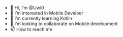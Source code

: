 - 👋 Hi, I’m @Uwi0
- 👀 I’m interested in Mobile Develoer
- 🌱 I’m currently learning Kotlin
- 💞️ I’m looking to collaborate on Mobile development
- 📫 How to reach me 

<!---
Uwi0/Uwi0 is a ✨ special ✨ repository because its `README.md` (this file) appears on your GitHub profile.
You can click the Preview link to take a look at your changes.
--->
